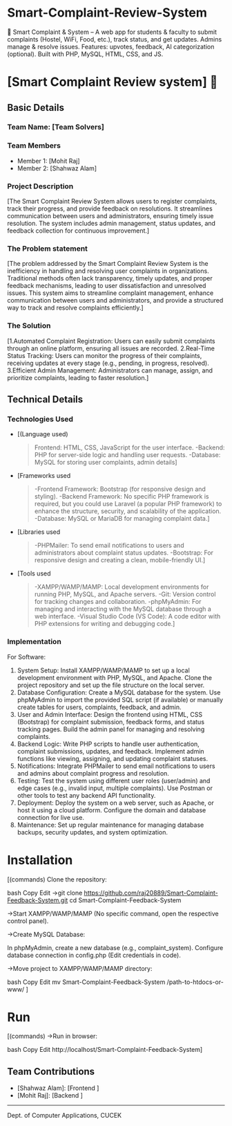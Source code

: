 # Smart-Complaint-Review-System
🚀 Smart Complaint &amp; System – A web app for students &amp; faculty to submit complaints (Hostel, WiFi, Food, etc.), track status, and get updates. Admins manage &amp; resolve issues. Features: upvotes, feedback, AI categorization (optional). Built with PHP, MySQL, HTML, CSS, and JS.

# [Smart Complaint Review system] 🎯


## Basic Details
### Team Name: [Team Solvers]


### Team Members
- Member 1: [Mohit Raj] 
- Member 2: [Shahwaz Alam] 

### Project Description
[The Smart Complaint Review System allows users to register complaints, track their progress, and provide feedback on resolutions. It streamlines communication between users and administrators, ensuring timely issue resolution. The system includes admin management, status updates, and feedback collection for continuous improvement.]

### The Problem statement
[The problem addressed by the Smart Complaint Review System is the inefficiency in handling and resolving user complaints in organizations. Traditional methods often lack transparency, timely updates, and proper feedback mechanisms, leading to user dissatisfaction and unresolved issues. This system aims to streamline complaint management, enhance communication between users and administrators, and provide a structured way to track and resolve complaints efficiently.]

### The Solution
[1.Automated Complaint Registration: Users can easily submit complaints through an online platform, ensuring all issues are recorded.
2.Real-Time Status Tracking: Users can monitor the progress of their complaints, receiving updates at every stage (e.g., pending, in progress, resolved).
3.Efficient Admin Management: Administrators can manage, assign, and prioritize complaints, leading to faster resolution.]

## Technical Details
### Technologies Used

- [(Language used)
   >Frontend: HTML, CSS, JavaScript for the user interface.
   >-Backend: PHP for server-side logic and handling user requests.
   >-Database: MySQL for storing user complaints, admin details]

- [Frameworks used
   >-Frontend Framework: Bootstrap (for responsive design and styling).
   >-Backend Framework: No specific PHP framework is required, but you could use Laravel (a popular PHP framework) to 
     enhance the structure, security, and scalability of the application.
   >-Database: MySQL or MariaDB for managing complaint data.]

- [Libraries used
    >-PHPMailer: To send email notifications to users and administrators about complaint status updates.
    >-Bootstrap: For responsive design and creating a clean, mobile-friendly UI.]

- [Tools used
    >-XAMPP/WAMP/MAMP: Local development environments for running PHP, MySQL, and Apache servers.
    >-Git: Version control for tracking changes and collaboration.
    >-phpMyAdmin: For managing and interacting with the MySQL database through a web interface.
    >-Visual Studio Code (VS Code): A code editor with PHP extensions for writing and debugging code.]

### Implementation
For Software:
1. System Setup:
Install XAMPP/WAMP/MAMP to set up a local development environment with PHP, MySQL, and Apache.
Clone the project repository and set up the file structure on the local server.
2. Database Configuration:
Create a MySQL database for the system.
Use phpMyAdmin to import the provided SQL script (if available) or manually create tables for users, complaints, feedback, and admin.
3. User and Admin Interface:
Design the frontend using HTML, CSS (Bootstrap) for complaint submission, feedback forms, and status tracking pages.
Build the admin panel for managing and resolving complaints.
4. Backend Logic:
Write PHP scripts to handle user authentication, complaint submissions, updates, and feedback.
Implement admin functions like viewing, assigning, and updating complaint statuses.
5. Notifications:
Integrate PHPMailer to send email notifications to users and admins about complaint progress and resolution.
6. Testing:
Test the system using different user roles (user/admin) and edge cases (e.g., invalid input, multiple complaints).
Use Postman or other tools to test any backend API functionality.
7. Deployment:
Deploy the system on a web server, such as Apache, or host it using a cloud platform.
Configure the domain and database connection for live use.
8. Maintenance:
Set up regular maintenance for managing database backups, security updates, and system optimization.

# Installation
[(commands)
Clone the repository:

bash
Copy
Edit
->git clone https://github.com/raj20889/Smart-Complaint-Feedback-System.git
cd Smart-Complaint-Feedback-System

->Start XAMPP/WAMP/MAMP (No specific command, open the respective control panel).

->Create MySQL Database:

In phpMyAdmin, create a new database (e.g., complaint_system).
Configure database connection in config.php (Edit credentials in code).

->Move project to XAMPP/WAMP/MAMP directory:

bash
Copy
Edit
mv Smart-Complaint-Feedback-System /path-to-htdocs-or-www/
]

# Run
[(commands)
->Run in browser:

bash
Copy
Edit
http://localhost/Smart-Complaint-Feedback-System]

## Team Contributions
- [Shahwaz Alam]: [Frontend ]
- [Mohit Raj]: [Backend ]
---
Dept. of Computer Applications, CUCEK

